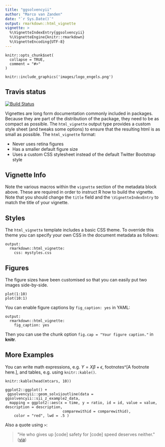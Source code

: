 ```yaml
---
title: "ggsolvencyii"
author: "Marco van Zanden"
date: "`r Sys.Date()`"
output: rmarkdown::html_vignette
vignette: >
  %\VignetteIndexEntry{ggsolvencyii}
  %\VignetteEngine{knitr::rmarkdown}
  %\VignetteEncoding{UTF-8}
---
```


```{r setup, include = FALSE}
knitr::opts_chunk$set(
  collapse = TRUE,
  comment = "#>"
)
```

```{r, out.width='35%', fig.align='right', echo=FALSE, border = FALSE}
knitr::include_graphics('images/logo_engels.png')
```

## Travis status
[![Build Status](https://travis-ci.com/vanzanden/ggsolvencyii.svg?branch=master)](https://travis-ci.com/vanzanden/ggsolvencyii.svg?branch=master)



Vignettes are long form documentation commonly included in packages. Because they are part of the distribution of the package, they need to be as compact as possible. The `html_vignette` output type provides a custom style sheet (and tweaks some options) to ensure that the resulting html is as small as possible. The `html_vignette` format:

- Never uses retina figures
- Has a smaller default figure size
- Uses a custom CSS stylesheet instead of the default Twitter Bootstrap style

## Vignette Info

Note the various macros within the `vignette` section of the metadata block above. These are required in order to instruct R how to build the vignette. Note that you should change the `title` field and the `\VignetteIndexEntry` to match the title of your vignette.

## Styles

The `html_vignette` template includes a basic CSS theme. To override this theme you can specify your own CSS in the document metadata as follows:

    output: 
      rmarkdown::html_vignette:
        css: mystyles.css

## Figures

The figure sizes have been customised so that you can easily put two images side-by-side. 

```{r, fig.show='hold'}
plot(1:10)
plot(10:1)
```

You can enable figure captions by `fig_caption: yes` in YAML:

    output:
      rmarkdown::html_vignette:
        fig_caption: yes

Then you can use the chunk option `fig.cap = "Your figure caption."` in **knitr**.

## More Examples

You can write math expressions, e.g. $Y = X\beta + \epsilon$, footnotes^[A footnote here.], and tables, e.g. using `knitr::kable()`.

```{r, echo=FALSE, results='asis'}
knitr::kable(head(mtcars, 10))
```

```{r, echo=FALSE, results='asis'}
ggplot2::ggplot() +
 ggsolvencyii::geom_solviioutline(data = ggsolvencyii::sii_z_example2_data,
  mapping = ggplot2::aes(x = time, y = ratio, id = id, value = value, description = description,
                          comparewithid = comparewithid),
    color = "red", lwd = .5 )
```


Also a quote using `>`:

> "He who gives up [code] safety for [code] speed deserves neither."
([via](https://twitter.com/hadleywickham/status/504368538874703872))

